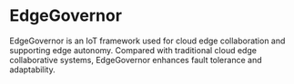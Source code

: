 # EdgeGovernor
EdgeGovernor is an IoT framework used for cloud edge collaboration and supporting edge autonomy. Compared with traditional cloud edge collaborative systems, EdgeGovernor enhances fault tolerance and adaptability.
